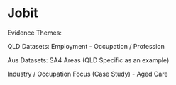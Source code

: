 # Jobit
Evidence Themes:

QLD Datasets:
Employment - Occupation / Profession

Aus Datasets:
SA4 Areas (QLD Specific as an example)

Industry / Occupation Focus (Case Study) - Aged Care


